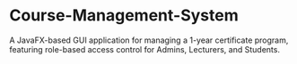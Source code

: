 # Course-Management-System
A JavaFX-based GUI application for managing a 1-year certificate program, featuring role-based access control for Admins, Lecturers, and Students.
